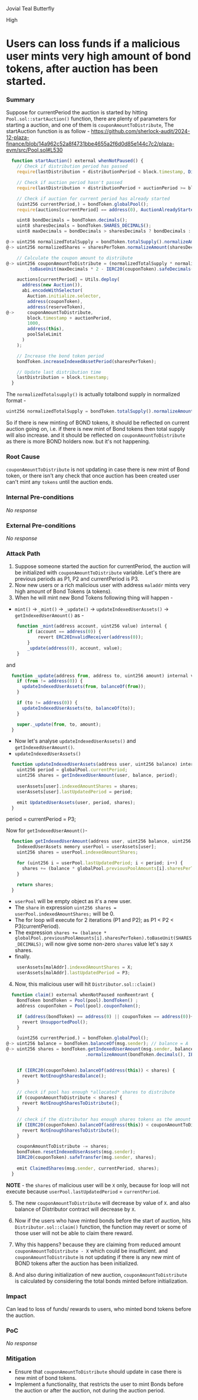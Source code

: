 Jovial Teal Butterfly

High

# Users can loss funds if a malicious user mints very high amount of bond tokens, after auction has been started.

### Summary

Suppose for currentPeriod the auction is started by hitting `Pool.sol::startAuction()` function, there are plenty of parameters for starting a auction, and one of them is `couponAmountToDistribute`, The startAuction function is as follow -
https://github.com/sherlock-audit/2024-12-plaza-finance/blob/14a962c52a8f4731bbe4655a2f6d0d85e144c7c2/plaza-evm/src/Pool.sol#L530

```js
  function startAuction() external whenNotPaused() {
    // Check if distribution period has passed
    require(lastDistribution + distributionPeriod < block.timestamp, DistributionPeriodNotPassed());

    // Check if auction period hasn't passed
    require(lastDistribution + distributionPeriod + auctionPeriod >= block.timestamp, AuctionPeriodPassed());

    // Check if auction for current period has already started
    (uint256 currentPeriod,) = bondToken.globalPool();
    require(auctions[currentPeriod] == address(0), AuctionAlreadyStarted());

    uint8 bondDecimals = bondToken.decimals();
    uint8 sharesDecimals = bondToken.SHARES_DECIMALS();
    uint8 maxDecimals = bondDecimals > sharesDecimals ? bondDecimals : sharesDecimals;

@-> uint256 normalizedTotalSupply = bondToken.totalSupply().normalizeAmount(bondDecimals, maxDecimals);
@-> uint256 normalizedShares = sharesPerToken.normalizeAmount(sharesDecimals, maxDecimals);

    // Calculate the coupon amount to distribute
@-> uint256 couponAmountToDistribute = (normalizedTotalSupply * normalizedShares)
        .toBaseUnit(maxDecimals * 2 - IERC20(couponToken).safeDecimals());

    auctions[currentPeriod] = Utils.deploy(
      address(new Auction()),
      abi.encodeWithSelector(
        Auction.initialize.selector,
        address(couponToken),
        address(reserveToken),
@->     couponAmountToDistribute,
        block.timestamp + auctionPeriod,
        1000,
        address(this),
        poolSaleLimit
      )
    );

    // Increase the bond token period
    bondToken.increaseIndexedAssetPeriod(sharesPerToken);

    // Update last distribution time
    lastDistribution = block.timestamp;
  }
```
The `normalizedTotalsupply()` is actually totalbond supply in normalized format -

```js
uint256 normalizedTotalSupply = bondToken.totalSupply().normalizeAmount(bondDecimals, maxDecimals);
```
So if there is new minting of BOND tokens, it should be reflected on current auction going on, i.e. if there is new mint of Bond tokens then total supply will also increase. and it should be reflected on `couponAmountToDistribute` as there is more BOND holders now. but it's not happening.

### Root Cause

`couponAmountToDistribute` is not updating in case there is new mint of Bond token, or there isn't any check that once auction has been created user can't mint any `tokens` until the auction ends.

### Internal Pre-conditions

_No response_

### External Pre-conditions

_No response_

### Attack Path

1. Suppose someone started the auction for currentPeriod, the auction will be initialized with `couponAmountToDistribute` variable. Let's there are previous periods as P1, P2 and currentPeriod is P3.
2. Now new users or a rich malicious user with address `maladdr` mints very high amount of Bond Tokens (`A` tokens).
3. When he will mint new Bond Tokens following thing will happen -
- `mint()` -> `_mint()` -> `_update()` -> `updateIndexedUserAssets()` -> `getIndexedUserAmount()` as -
```js
    function _mint(address account, uint256 value) internal {
        if (account == address(0)) {
            revert ERC20InvalidReceiver(address(0));
        }
        _update(address(0), account, value);
    }
```
and
```js
  function _update(address from, address to, uint256 amount) internal virtual override whenNotPaused() {
    if (from != address(0)) {
      updateIndexedUserAssets(from, balanceOf(from));
    }

    if (to != address(0)) {
      updateIndexedUserAssets(to, balanceOf(to));
    }

    super._update(from, to, amount);
  }
```

- Now let's analyse `updateIndexedUserAssets()` and `getIndexedUserAmount()`.
- `updateIndexedUserAssets()`
```js
  function updateIndexedUserAssets(address user, uint256 balance) internal {
    uint256 period = globalPool.currentPeriod;
    uint256 shares = getIndexedUserAmount(user, balance, period);
    
    userAssets[user].indexedAmountShares = shares;
    userAssets[user].lastUpdatedPeriod = period;

    emit UpdatedUserAssets(user, period, shares);
  }
```
period = currentPeriod = P3;

Now for `getIndexedUserAmount()`-
```js
  function getIndexedUserAmount(address user, uint256 balance, uint256 period) public view returns(uint256) {
    IndexedUserAssets memory userPool = userAssets[user];
    uint256 shares = userPool.indexedAmountShares;

    for (uint256 i = userPool.lastUpdatedPeriod; i < period; i++) {
      shares += (balance * globalPool.previousPoolAmounts[i].sharesPerToken).toBaseUnit(SHARES_DECIMALS);
    }

    return shares;
  }
```
- `userPool` will be empty object as it's a new user.
- The `share` in expression `uint256 shares = userPool.indexedAmountShares;` will be 0.
- The for loop will execute for 2 iterations (P1 and P2); as P1 < P2 < P3(currentPeriod).
- The expression `shares += (balance * globalPool.previousPoolAmounts[i].sharesPerToken).toBaseUnit(SHARES_DECIMALS);` will now give some non-zero `shares` value let's say `X` shares.
- finally.   
```js
    userAssets[malAddr].indexedAmountShares = X;
    userAssets[malAddr].lastUpdatedPeriod = P3;
```
4. Now, this malicious user will hit `Distributor.sol::claim()`
```js
  function claim() external whenNotPaused nonReentrant {
    BondToken bondToken = Pool(pool).bondToken() ;
    address couponToken = Pool(pool).couponToken();

    if (address(bondToken) == address(0) || couponToken == address(0)){
      revert UnsupportedPool();
    }

    (uint256 currentPeriod,) = bondToken.globalPool();
@-> uint256 balance = bondToken.balanceOf(msg.sender); // balance = A
@-> uint256 shares = bondToken.getIndexedUserAmount(msg.sender, balance, currentPeriod)
                              .normalizeAmount(bondToken.decimals(), IERC20(couponToken).safeDecimals()); // shares = X


    if (IERC20(couponToken).balanceOf(address(this)) < shares) {
      revert NotEnoughSharesBalance();
    }
    
    // check if pool has enough *allocated* shares to distribute
    if (couponAmountToDistribute < shares) {
      revert NotEnoughSharesToDistribute();
    }

    // check if the distributor has enough shares tokens as the amount to distribute
    if (IERC20(couponToken).balanceOf(address(this)) < couponAmountToDistribute) {
      revert NotEnoughSharesToDistribute();
    }

    couponAmountToDistribute -= shares;
    bondToken.resetIndexedUserAssets(msg.sender);
    IERC20(couponToken).safeTransfer(msg.sender, shares);
    
    emit ClaimedShares(msg.sender, currentPeriod, shares);
  }
```
**NOTE** - the `shares` of malicious user will be `X` only, because for loop will not execute because `userPool.lastUpdatedPeriod` = `currentPeriod`.

5. The new `couponAmountToDistribute` will decrease by value of `X`. and also balance of Distributor contract will decrease by `X`.
6. Now if the users who have minted bonds before the start of auction, hits `Distributor.sol::claim()` function, the function may revert or some of those user will not be able to claim there reward.

7. Why this happens? because they are claiming from reduced amount `couponAmountToDistribute - X` which could be insufficient. and `couponAmountToDistribute` is not updating if there is any new mint of BOND tokens after the auction has been initialized.

8. And also during initialization of new auction, `couponAmountToDistribute` is calculated by considering the total bonds minted before initialization.

### Impact

Can lead to loss of funds/ rewards to users, who minted bond tokens before the auction.

### PoC

_No response_

### Mitigation

- Ensure that `couponAmountToDistribute` should update in case there is new mint of bond tokens.
- Implement a functionality, that restricts the user to mint Bonds before the auction or after the auction, not during the auction period.